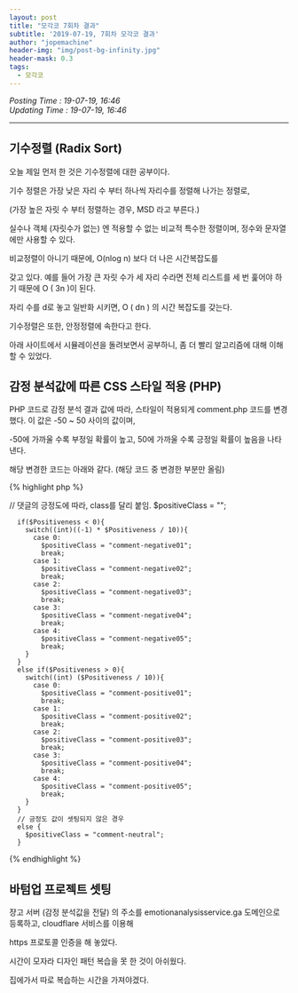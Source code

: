 ```yaml
---
layout: post
title: "모각코 7회차 결과"
subtitle: '2019-07-19, 7회차 모각코 결과'
author: "jopemachine"
header-img: "img/post-bg-infinity.jpg"
header-mask: 0.3
tags:
  - 모각코
---
```


<i>Posting Time : 19-07-19, 16:46</i><br>
<i>Updating Time : 19-07-19, 16:46</i><br>

---

<h2>기수정렬 (Radix Sort)</h2>

오늘 제일 먼저 한 것은 기수정렬에 대한 공부이다.

기수 정렬은 가장 낮은 자리 수 부터 하나씩 자리수를 정렬해 나가는 정렬로,

(가장 높은 자릿 수 부터 정렬하는 경우, MSD 라고 부른다.)

실수나 객체 (자릿수가 없는) 엔 적용할 수 없는 비교적 특수한 정렬이며, 정수와 문자열에만 사용할 수 있다.

비교정렬이 아니기 때문에, O(nlog n) 보다 더 나은 시간복잡도를

갖고 있다. 예를 들어 가장 큰 자릿 수가 세 자리 수라면 전체 리스트를 세 번 훑어야 하기 때문에 O ( 3n )이 된다.

자리 수를 d로 놓고 일반화 시키면, O ( dn ) 의 시간 복잡도를 갖는다. 

기수정렬은 또한, 안정정렬에 속한다고 한다.

아래 사이트에서 시뮬레이션을 돌려보면서 공부하니, 좀 더 빨리 알고리즘에 대해 이해할 수 있었다.


<h2>감정 분석값에 따른 CSS 스타일 적용 (PHP)</h2>

PHP 코드로 감정 분석 결과 값에 따라, 스타일이 적용되게 comment.php 코드를 변경했다. 이 값은 -50 ~ 50 사이의 값이며,

-50에 가까울 수록 부정일 확률이 높고, 50에 가까울 수록 긍정일 확률이 높음을 나타낸다.

해당 변경한 코드는 아래와 같다. (해당 코드 중 변경한 부분만 올림)

{% highlight php %}

// 댓글의 긍정도에 따라, class를 달리 붙임.
      $positiveClass = "";

      if($Positiveness < 0){
        switch((int)((-1) * $Positiveness / 10)){
          case 0:
            $positiveClass = "comment-negative01";
            break;
          case 1:
            $positiveClass = "comment-negative02";
            break;
          case 2:
            $positiveClass = "comment-negative03";
            break;
          case 3:
            $positiveClass = "comment-negative04";
            break;
          case 4:
            $positiveClass = "comment-negative05";
            break;
        }
      }
      else if($Positiveness > 0){
        switch((int) ($Positiveness / 10)){
          case 0:
            $positiveClass = "comment-positive01";
            break;
          case 1:
            $positiveClass = "comment-positive02";
            break;
          case 2:
            $positiveClass = "comment-positive03";
            break;
          case 3:
            $positiveClass = "comment-positive04";
            break;
          case 4:
            $positiveClass = "comment-positive05";
            break;
        }
      }
      // 긍정도 값이 셋팅되지 않은 경우
      else {
        $positiveClass = "comment-neutral";
      }

{% endhighlight %}

<h2>바텀업 프로젝트 셋팅</h2>

쟝고 서버 (감정 분석값을 전달) 의 주소를 emotionanalysisservice.ga 도메인으로 등록하고, cloudflare 서비스를 이용해

https 프로토콜 인증을 해 놓았다. 

시간이 모자라 디자인 패턴 복습을 못 한 것이 아쉬웠다.

집에가서 따로 복습하는 시간을 가져야겠다.


